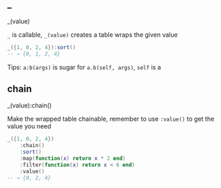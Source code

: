 _
---

_(value)

`_` is callable, `_(value)` creates a table wraps the given value

```lua
_({1, 0, 2, 4}):sort()
-- → {0, 1, 2, 4}
```

Tips:  `a:b(args)` is sugar for `a.b(self, args)`, `self` is a


chain
---

_(value):chain()

Make the wrapped table chainable, remember to use `:value()` to get the value you need

```lua
_({1, 0, 2, 4})
    :chain()
    :sort()
    :map(function(x) return x * 2 end)
    :filter(function(x) return x < 6 end)
    :value()
-- → {0, 2, 4}
```
